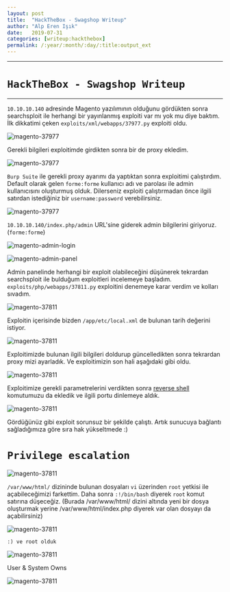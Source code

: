 ```yaml
---
layout: post
title:  "HackTheBox - Swagshop Writeup"
author: "Alp Eren Işık"
date:   2019-07-31
categories: [writeup:hackthebox]
permalink: /:year/:month/:day/:title:output_ext
---
```


***
# `HackTheBox - Swagshop Writeup`
***

`10.10.10.140` adresinde Magento yazılımının olduğunu gördükten sonra searchsploit ile herhangi bir yayınlanmış exploiti var mı yok mu diye baktım. İlk dikkatimi çeken `exploits/xml/webapps/37977.py` exploiti oldu.

![magento-37977](/static/img/posts/htb-swagshop/1.png)

Gerekli bilgileri exploitimde girdikten sonra bir de proxy ekledim.

![magento-37977](/static/img/posts/htb-swagshop/2.png)

`Burp Suite` ile gerekli proxy ayarımı da yaptıktan sonra exploitimi çalıştırdım. Default olarak gelen `forme:forme` kullanıcı adı ve parolası ile admin kullanıcısını oluşturmuş olduk. Dilerseniz exploiti çalıştırmadan önce ilgili satırdan istediğiniz bir `username:password` verebilirsiniz.

![magento-37977](/static/img/posts/htb-swagshop/3.png)

`10.10.10.140/index.php/admin` URL'sine giderek admin bilgilerini giriyoruz. (`forme:forme`)

![magento-admin-login](/static/img/posts/htb-swagshop/4.png)


![magento-admin-panel](/static/img/posts/htb-swagshop/5.png)

Admin panelinde herhangi bir exploit olabileceğini düşünerek tekrardan searchsploit ile bulduğum exploitleri incelemeye başladım. `exploits/php/webapps/37811.py` exploitini denemeye karar verdim ve kolları sıvadım.

![magento-37811](/static/img/posts/htb-swagshop/6.png)

Exploitin içerisinde bizden `/app/etc/local.xml` de bulunan tarih değerini istiyor.

![magento-37811](/static/img/posts/htb-swagshop/7.png)

Exploitimizde bulunan ilgili bilgileri doldurup güncelledikten sonra tekrardan proxy mizi ayarladık. Ve exploitimizin son hali aşağıdaki gibi oldu.

![magento-37811](/static/img/posts/htb-swagshop/8.png)

Exploitimize gerekli parametrelerini verdikten sonra [reverse shell](http://pentestmonkey.net/cheat-sheet/shells/reverse-shell-cheat-sheet) komutumuzu da ekledik ve ilgili portu dinlemeye aldık.

![magento-37811](/static/img/posts/htb-swagshop/9.png)

Gördüğünüz gibi exploit sorunsuz bir şekilde çalıştı. Artık sunucuya bağlantı sağladığımıza göre sıra hak yükseltmede  :)

# `Privilege escalation`

![magento-37811](/static/img/posts/htb-swagshop/10.png)

`/var/www/html/` dizininde bulunan dosyaları `vi` üzerinden `root` yetkisi ile açabileceğimizi farkettim. Daha sonra `:!/bin/bash` diyerek `root` komut satırına düşeceğiz. (Burada /var/www/html/ dizini altında yeni bir dosya oluşturmak yerine /var/www/html/index.php diyerek var olan dosyayı da açabilirsiniz)

![magento-37811](/static/img/posts/htb-swagshop/11.png)

`:) ve root olduk`

![magento-37811](/static/img/posts/htb-swagshop/root.png)

User & System Owns

![magento-37811](/static/img/posts/htb-swagshop/flags.png)
